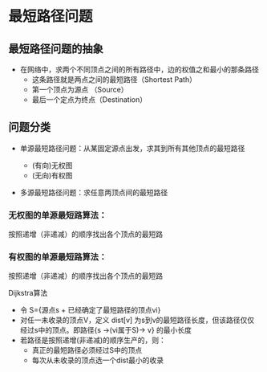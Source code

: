 # 最短路径问题

## 最短路径问题的抽象
* 在网络中，求两个不同顶点之间的所有路径中，边的权值之和最小的那条路径
    * 这条路径就是两点之间的最短路径（Shortest Path）
    * 第一个顶点为源点 （Source）
    * 最后一个定点为终点（Destination）

## 问题分类
* 单源最短路径问题：从某固定源点出发，求其到所有其他顶点的最短路径
    * (有向)无权图
    * (无向)有权图

* 多源最短路径问题：求任意两顶点间的最短路径

### 无权图的单源最短路算法：
按照递增（非递减）的顺序找出各个顶点的最短路

### 有权图的单源最短路算法：
按照递增（非递减）的顺序找出各个顶点的最短路

Dijkstra算法
* 令 S={源点s + 已经确定了最短路径的顶点vi}
* 对任一未收录的顶点V，定义 dist[v] 为s到v的最短路径长度，但该路径仅仅经过s中的顶点。即路径{s ->(vi属于S)-> v} 的最小长度
* 若路径是按照递增(非递减)的顺序生产的，则：
    * 真正的最短路径必须经过S中的顶点
    * 每次从未收录的顶点选一个dist最小的收录

